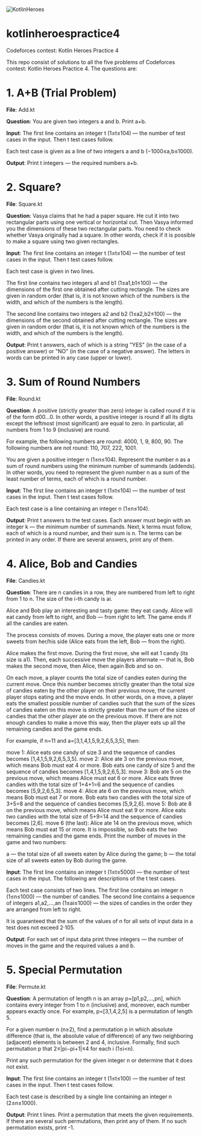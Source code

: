 ![KotlinHeroes](https://assets.codeforces.com/images/kh/kotlin_heroes_page_header-55.png)
# kotlinheroespractice4
Codeforces contest: Kotlin Heroes Practice 4


This repo consist of solutions to all the five problems of Codeforces contest: Kotlin Heroes Practice 4. The questions are:

# 1. A+B (Trial Problem)
**File**: Add.kt

**Question**: 
You are given two integers a and b. Print a+b.

**Input**:
The first line contains an integer t (1≤t≤104) — the number of test cases in the input. Then t test cases follow.

Each test case is given as a line of two integers a and b (−1000≤a,b≤1000).

**Output**:
Print t integers — the required numbers a+b.

# 2. Square?
**File**: Square.kt

**Question**:
Vasya claims that he had a paper square. He cut it into two rectangular parts using one vertical or horizontal cut. Then Vasya informed you the dimensions of these two rectangular parts. You need to check whether Vasya originally had a square. In other words, check if it is possible to make a square using two given rectangles.

**Input**:
The first line contains an integer t (1≤t≤104) — the number of test cases in the input. Then t test cases follow.

Each test case is given in two lines.

The first line contains two integers a1 and b1 (1≤a1,b1≤100) — the dimensions of the first one obtained after cutting rectangle. The sizes are given in random order (that is, it is not known which of the numbers is the width, and which of the numbers is the length).

The second line contains two integers a2 and b2 (1≤a2,b2≤100) — the dimensions of the second obtained after cutting rectangle. The sizes are given in random order (that is, it is not known which of the numbers is the width, and which of the numbers is the length).

**Output**:
Print t answers, each of which is a string "YES" (in the case of a positive answer) or "NO" (in the case of a negative answer). The letters in words can be printed in any case (upper or lower).

# 3. Sum of Round Numbers
**File**: Round.kt

**Question**: 
A positive (strictly greater than zero) integer is called round if it is of the form d00...0. In other words, a positive integer is round if all its digits except the leftmost (most significant) are equal to zero. In particular, all numbers from 1 to 9 (inclusive) are round.

For example, the following numbers are round: 4000, 1, 9, 800, 90. The following numbers are not round: 110, 707, 222, 1001.

You are given a positive integer n (1≤n≤104). Represent the number n as a sum of round numbers using the minimum number of summands (addends). In other words, you need to represent the given number n as a sum of the least number of terms, each of which is a round number.

**Input**:
The first line contains an integer t (1≤t≤104) — the number of test cases in the input. Then t test cases follow.

Each test case is a line containing an integer n (1≤n≤104).

**Output**:
Print t answers to the test cases. Each answer must begin with an integer k — the minimum number of summands. Next, k terms must follow, each of which is a round number, and their sum is n. The terms can be printed in any order. If there are several answers, print any of them.

# 4. Alice, Bob and Candies
**File**: Candies.kt

**Question**:
There are n candies in a row, they are numbered from left to right from 1 to n. The size of the i-th candy is ai.

Alice and Bob play an interesting and tasty game: they eat candy. Alice will eat candy from left to right, and Bob — from right to left. The game ends if all the candies are eaten.

The process consists of moves. During a move, the player eats one or more sweets from her/his side (Alice eats from the left, Bob — from the right).

Alice makes the first move. During the first move, she will eat 1 candy (its size is a1). Then, each successive move the players alternate — that is, Bob makes the second move, then Alice, then again Bob and so on.

On each move, a player counts the total size of candies eaten during the current move. Once this number becomes strictly greater than the total size of candies eaten by the other player on their previous move, the current player stops eating and the move ends. In other words, on a move, a player eats the smallest possible number of candies such that the sum of the sizes of candies eaten on this move is strictly greater than the sum of the sizes of candies that the other player ate on the previous move. If there are not enough candies to make a move this way, then the player eats up all the remaining candies and the game ends.

For example, if n=11 and a=[3,1,4,1,5,9,2,6,5,3,5], then:

move 1: Alice eats one candy of size 3 and the sequence of candies becomes [1,4,1,5,9,2,6,5,3,5].
move 2: Alice ate 3 on the previous move, which means Bob must eat 4 or more. Bob eats one candy of size 5 and the sequence of candies becomes [1,4,1,5,9,2,6,5,3].
move 3: Bob ate 5 on the previous move, which means Alice must eat 6 or more. Alice eats three candies with the total size of 1+4+1=6 and the sequence of candies becomes [5,9,2,6,5,3].
move 4: Alice ate 6 on the previous move, which means Bob must eat 7 or more. Bob eats two candies with the total size of 3+5=8 and the sequence of candies becomes [5,9,2,6].
move 5: Bob ate 8 on the previous move, which means Alice must eat 9 or more. Alice eats two candies with the total size of 5+9=14 and the sequence of candies becomes [2,6].
move 6 (the last): Alice ate 14 on the previous move, which means Bob must eat 15 or more. It is impossible, so Bob eats the two remaining candies and the game ends.
Print the number of moves in the game and two numbers:

a — the total size of all sweets eaten by Alice during the game;
b — the total size of all sweets eaten by Bob during the game.

**Input**:
The first line contains an integer t (1≤t≤5000) — the number of test cases in the input. The following are descriptions of the t test cases.

Each test case consists of two lines. The first line contains an integer n (1≤n≤1000) — the number of candies. The second line contains a sequence of integers a1,a2,…,an (1≤ai≤1000) — the sizes of candies in the order they are arranged from left to right.

It is guaranteed that the sum of the values of n for all sets of input data in a test does not exceed 2⋅105.

**Output**:
For each set of input data print three integers — the number of moves in the game and the required values a and b.

# 5. Special Permutation
**File**: Permute.kt

**Question**:
A permutation of length n is an array p=[p1,p2,…,pn], which contains every integer from 1 to n (inclusive) and, moreover, each number appears exactly once. For example, p=[3,1,4,2,5] is a permutation of length 5.

For a given number n (n≥2), find a permutation p in which absolute difference (that is, the absolute value of difference) of any two neighboring (adjacent) elements is between 2 and 4, inclusive. Formally, find such permutation p that 2≤|pi−pi+1|≤4 for each i (1≤i<n).

Print any such permutation for the given integer n or determine that it does not exist.

**Input**:
The first line contains an integer t (1≤t≤100) — the number of test cases in the input. Then t test cases follow.

Each test case is described by a single line containing an integer n (2≤n≤1000).

**Output**:
Print t lines. Print a permutation that meets the given requirements. If there are several such permutations, then print any of them. If no such permutation exists, print -1.
